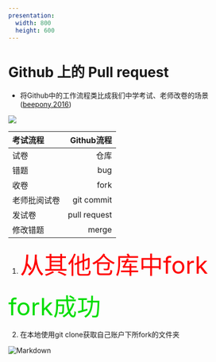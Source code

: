 ```yaml
---
presentation:
  width: 800
  height: 600
---
```

<!-- slide -->

# Github 上的 Pull request

<!-- slide -->
- 将Github中的工作流程类比成我们中学考试、老师改卷的场景([beepony,2016](https://www.zhihu.com/question/21682976/answer/79489643))

![](https://imgsa.baidu.com/exp/w=480/sign=e511e37fe0cd7b89e96c3b8b3f254291/b151f8198618367aeba29c6828738bd4b31ce558.jpg)

<!-- slide -->
|考试流程|Github流程|
|:--|--:|
|试卷|仓库|
|错题|bug|
|收卷|fork|
|老师批阅试卷|git commit|
|发试卷|pull request|
|修改错题|merge|

<!-- slide data-background-image="http://i2.tiimg.com/611786/4ff2c860b820080b.png" -->

1. <font color=red size=144>从其他仓库中fork</font>


<!-- slide data-background-image="http://i2.tiimg.com/611786/e4bd89c40696c68a.png" -->
<font color=#00dd00 size=144>
fork成功
</font>

<!-- slide -->
2. 在本地使用git clone获取自己账户下所fork的文件夹

![Markdown](http://i1.fuimg.com/611786/a983c3d3cf98a816.png)